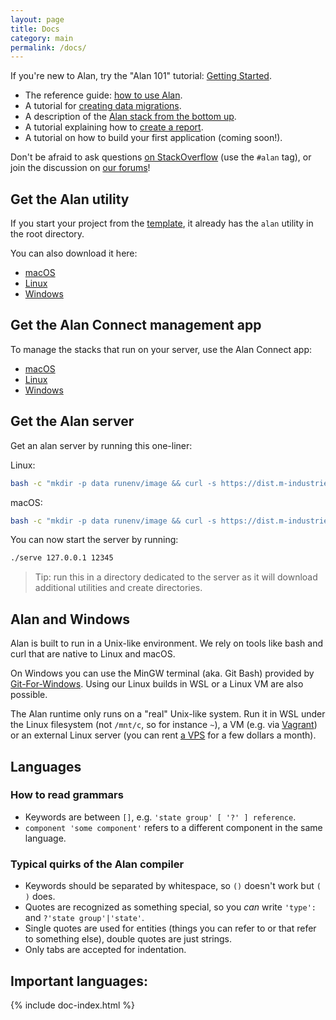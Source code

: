 ```yaml
---
layout: page
title: Docs
category: main
permalink: /docs/
---
```


If you're new to Alan, try the "Alan 101" tutorial: [Getting Started](/pages/tuts/getting-started.html).

- The reference guide: [how to use Alan](/pages/tuts/reference.html).
- A tutorial for [creating data migrations](/pages/tuts/migration.html).
- A description of the [Alan stack from the bottom up](/pages/tuts/bottom-up.html).
- A tutorial explaining how to [create a report](/pages/tuts/report.html).
- A tutorial on how to build your first application (coming soon!).

Don't be afraid to ask questions [on StackOverflow](https://stackoverflow.com/questions/tagged/alan) (use the `#alan` tag),
or join the discussion on [our forums](https://forum.alan-platform.com)!


## Get the Alan utility
If you start your project from the [template](https://github.com/M-industries/AlanProjectTemplate), it already has the `alan` utility in the root directory.

You can also download it here:

- [macOS](https://dist.m-industries.com/share/alan/alan-2018.38-darwin-x64.tar.gz)
- [Linux](https://dist.m-industries.com/share/alan/alan-2018.38-linux-x64.tar.gz)
- [Windows](https://dist.m-industries.com/share/alan/alan-2018.38-windows-x64.tar.gz)


## Get the Alan Connect management app
To manage the stacks that run on your server, use the Alan Connect app:

- [macOS](https://dist.m-industries.com/share/application-webclient/Alan%20Connect-0.19.0.dmg)
- [Linux](https://dist.m-industries.com/share/application-webclient/alan-connect-0.19.0-x86_64.AppImage)
- [Windows](https://dist.m-industries.com/share/application-webclient/Alan%20Connect%20Setup%200.19.0.exe)


## Get the Alan server
Get an alan server by running this one-liner:

Linux:
```sh
bash -c "mkdir -p data runenv/image && curl -s https://dist.m-industries.com/share/image/image-11-linux-x64.tar.gz | tar xzf - -C runenv/image && ln -s runenv/image/application-server serve"
```
macOS:
```sh
bash -c "mkdir -p data runenv/image && curl -s https://dist.m-industries.com/share/image/image-11-darwin-x64.tar.gz | tar xzf - -C runenv/image && ln -s runenv/image/application-server serve"
```

You can now start the server by running:
```sh
./serve 127.0.0.1 12345
```

> Tip: run this in a directory dedicated to the server as it will download additional utilities and create directories.


## Alan and Windows
Alan is built to run in a Unix-like environment. We rely on tools like bash and curl that are native to Linux and macOS.

On Windows you can use the MinGW terminal (aka. Git Bash) provided by [Git-For-Windows](https://gitforwindows.org). Using our Linux builds in WSL or a Linux VM are also possible.

The Alan runtime only runs on a "real" Unix-like system. Run it in WSL under the Linux filesystem (not `/mnt/c`, so for instance `~`), a VM (e.g. via [Vagrant](https://www.vagrantup.com)) or an external Linux server (you can rent [a VPS](https://duckduckgo.com/vps%20hosting) for a few dollars a month).


## Languages

### How to read grammars

- Keywords are between `[]`, e.g. `'state group' [ '?' ] reference`.
- `component 'some component'` refers to a different component in the same language.


### Typical quirks of the Alan compiler

- Keywords should be separated by whitespace, so `()` doesn't work but `( )` does.
- Quotes are recognized as something special, so you *can* write `'type':` and `?'state group'|'state'`.
- Single quotes are used for entities (things you can refer to or that refer to something else), double quotes are just strings.
- Only tabs are accepted for indentation.

<a name="languages"></a>
## Important languages:

{% include doc-index.html %}
